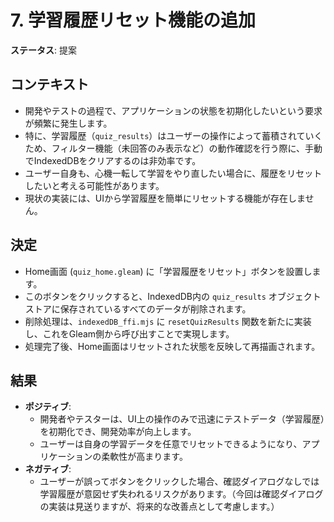 # 7. 学習履歴リセット機能の追加

**ステータス**: 提案

## コンテキスト

- 開発やテストの過程で、アプリケーションの状態を初期化したいという要求が頻繁に発生します。
- 特に、学習履歴（`quiz_results`）はユーザーの操作によって蓄積されていくため、フィルター機能（未回答のみ表示など）の動作確認を行う際に、手動でIndexedDBをクリアするのは非効率です。
- ユーザー自身も、心機一転して学習をやり直したい場合に、履歴をリセットしたいと考える可能性があります。
- 現状の実装には、UIから学習履歴を簡単にリセットする機能が存在しません。

## 決定

- Home画面 (`quiz_home.gleam`) に「学習履歴をリセット」ボタンを設置します。
- このボタンをクリックすると、IndexedDB内の `quiz_results` オブジェクトストアに保存されているすべてのデータが削除されます。
- 削除処理は、`indexedDB_ffi.mjs` に `resetQuizResults` 関数を新たに実装し、これをGleam側から呼び出すことで実現します。
- 処理完了後、Home画面はリセットされた状態を反映して再描画されます。

## 結果

- **ポジティブ**:
  - 開発者やテスターは、UI上の操作のみで迅速にテストデータ（学習履歴）を初期化でき、開発効率が向上します。
  - ユーザーは自身の学習データを任意でリセットできるようになり、アプリケーションの柔軟性が高まります。
- **ネガティブ**:
  - ユーザーが誤ってボタンをクリックした場合、確認ダイアログなしでは学習履歴が意図せず失われるリスクがあります。（今回は確認ダイアログの実装は見送りますが、将来的な改善点として考慮します。）
